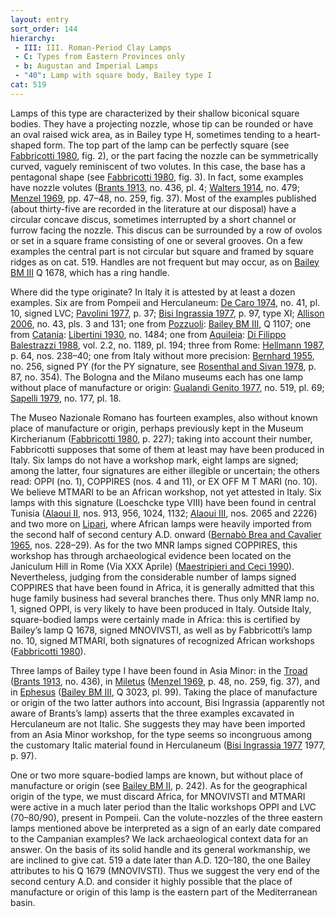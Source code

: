 ```yaml
---
layout: entry
sort_order: 144
hierarchy:
 - III: III. Roman-Period Clay Lamps
 - C: Types from Eastern Provinces only
 - b: Augustan and Imperial Lamps
 - "40": Lamp with square body, Bailey type I
cat: 519
---
```


Lamps of this type are characterized by their shallow biconical square bodies. They have a projecting nozzle, whose tip can be rounded or have an oval raised wick area, as in Bailey type H, sometimes tending to a heart-shaped form. The top part of the lamp can be perfectly square (see <a href='../../bibliography/#fabbricotti-1980'>Fabbricotti 1980</a>, fig. 2), or the part facing the nozzle can be symmetrically curved, vaguely reminiscent of two volutes. In this case, the base has a pentagonal shape (see <a href='../../bibliography/#fabbricotti-1980'>Fabbricotti 1980</a>, fig. 3). In fact, some examples have nozzle volutes (<a href='../../bibliography/#brants-1913'>Brants 1913</a>, no. 436, pl. 4; <a href='../../bibliography/#walters-1914'>Walters 1914</a>, no. 479; <a href='../../bibliography/#menzel-1969'>Menzel 1969</a>, pp. 47–48, no. 259, fig. 37). Most of the examples published (about thirty-five are recorded in the literature at our disposal) have a circular concave discus, sometimes interrupted by a short channel or furrow facing the nozzle. This discus can be surrounded by a row of ovolos or set in a square frame consisting of one or several grooves. On a few examples the central part is not circular but square and framed by square ridges as on cat. 519. Handles are not frequent but may occur, as on <a href='../../bibliography/#bailey-bm-iii'>Bailey BM III</a> Q 1678, which has a ring handle.

Where did the type originate? In Italy it is attested by at least a dozen examples. Six are from Pompeii and Herculaneum: <a href='../../bibliography/#de-caro-1974'>De Caro 1974</a>, no. 41, pl. 10, signed <span class="inscription">LVC</span>; <a href='../../bibliography/#pavolini-1977'>Pavolini 1977</a>, p. 37; <a href='../../bibliography/#bisi-ingrassia-1977'>Bisi Ingrassia 1977</a>, p. 97, type XI; <a href='../../bibliography/#allison-2006'>Allison 2006</a>, no. 43, pls. 3 and 131; one from <a href='../../map/#loc_432815'>Pozzuoli</a>: <a href='../../bibliography/#bailey-bm-iii'>Bailey BM III</a>, Q 1107; one from <a href='../../map/#loc_462270'>Catania</a>: <a href='../../bibliography/#libertini-1930'>Libertini 1930</a>, no. 1484; one from <a href='../../map/#loc_187290'>Aquileia</a>: <a href='../../bibliography/#di-filippo-balestrazzi-1988'>Di Filippo Balestrazzi 1988</a>, vol. 2.2, no. 1189, pl. 194; three from Rome: <a href='../../bibliography/#hellmann-1987'>Hellmann 1987</a>, p. 64, nos. 238–40; one from Italy without more precision: <a href='../../bibliography/#bernhard-1955'>Bernhard 1955</a>, no. 256, signed <span class="inscription">PY</span> (for the <span class="inscription">PY</span> signature, see <a href='../../bibliography/#rosenthal-sivan-1978'>Rosenthal and Sivan 1978</a>, p. 87, no. 354). The Bologna and the Milano museums each has one lamp without place of manufacture or origin: <a href='../../bibliography/#gualandi-genito-1977'>Gualandi Genito 1977</a>, no. 519, pl. 69; <a href='../../bibliography/#sapelli-1979'>Sapelli 1979</a>, no. 177, pl. 18.

The Museo Nazionale Romano has fourteen examples, also without known place of manufacture or origin, perhaps previously kept in the Museum Kircherianum (<a href='../../bibliography/#fabbricotti-1980'>Fabbricotti 1980</a>, p. 227); taking into account their number, Fabbricotti supposes that some of them at least may have been produced in Italy. Six lamps do not have a workshop mark, eight lamps are signed; among the latter, four signatures are either illegible or uncertain; the others read: <span class="inscription">OPPI</span> (no. 1), <span class="inscription">COPPIRES</span> (nos. 4 and 11), or <span class="inscription">EX OFF M T MARI</span> (no. 10). We believe <span class="inscription">MTMARI</span> to be an African workshop, not yet attested in Italy. Six lamps with this signature (Loeschcke type VIII) have been found in central Tunisia (<a href='../../bibliography/#alaoui-ii'>Alaoui II</a>, nos. 913, 956, 1024, 1132; <a href='../../bibliography/#alaoui-iii'>Alaoui III</a>, nos. 2065 and 2226) and two more on <a href='../../map/#loc_462283'>Lipari</a>, where African lamps were heavily imported from the second half of second century A.D. onward (<a href='../../bibliography/#bernabo-brea-cavalier-1965'>Bernabò Brea and Cavalier 1965</a>, nos. 228–29). As for the two MNR lamps signed <span class="inscription">COPPIRES</span>, this workshop has through archaeological evidence been located on the Janiculum Hill in Rome (Via XXX Aprile) (<a href='../../bibliography/#maestripieri-ceci-1990'>Maestripieri and Ceci 1990</a>). Nevertheless, judging from the considerable number of lamps signed <span class="inscription">COPPIRES</span> that have been found in Africa, it is generally admitted that this huge family business had several branches there. Thus only MNR lamp no. 1, signed <span class="inscription">OPPI</span>, is very likely to have been produced in Italy. Outside Italy, square-bodied lamps were certainly made in Africa: this is certified by Bailey’s lamp Q 1678, signed <span class="inscription">MNOVIVSTI</span>, as well as by Fabbricotti’s lamp no. 10, signed <span class="inscription">MTMARI</span>, both signatures of recognized African workshops (<a href='../../bibliography/#fabbricotti-1980'>Fabbricotti 1980</a>).

Three lamps of Bailey type I have been found in Asia Minor: in the <a href='../../map/#loc_550944'>Troad</a> (<a href='../../bibliography/#brants-1913'>Brants 1913</a>, no. 436), in <a href='../../map/#loc_599799'>Miletus</a> (<a href='../../bibliography/#menzel-1969'>Menzel 1969</a>, p. 48, no. 259, fig. 37), and in <a href='../../map/#loc_599612'>Ephesus</a> (<a href='../../bibliography/#bailey-bm-iii'>Bailey BM III</a>, Q 3023, pl. 99). Taking the place of manufacture or origin of the two latter authors into account, Bisi Ingrassia (apparently not aware of Brants’s lamp) asserts that the three examples excavated in Herculaneum are not Italic. She suggests they may have been imported from an Asia Minor workshop, for the type seems so incongruous among the customary Italic material found in Herculaneum (<a href='../../bibliography/#bisi-ingrassia-1977'>Bisi Ingrassia 1977</a> 1977, p. 97).

One or two more square-bodied lamps are known, but without place of manufacture or origin (see <a href='../../bibliography/#bailey-bm-ii'>Bailey BM II</a>, p. 242). As for the geographical origin of the type, we must discard Africa, for <span class="inscription">MNOVIVSTI</span> and <span class="inscription">MTMARI</span> were active in a much later period than the Italic workshops <span class="inscription">OPPI</span> and <span class="inscription">LVC</span> (70–80/90), present in Pompeii. Can the volute-nozzles of the three eastern lamps mentioned above be interpreted as a sign of an early date compared to the Campanian examples? We lack archaeological context data for an answer. On the basis of its solid handle and its general workmanship, we are inclined to give cat. 519 a date later than A.D. 120–180, the one Bailey attributes to his Q 1679 (<span class="inscription">MNOVIVSTI</span>). Thus we suggest the very end of the second century A.D. and consider it highly possible that the place of manufacture or origin of this lamp is the eastern part of the Mediterranean basin.
